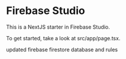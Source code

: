 # Firebase Studio

This is a NextJS starter in Firebase Studio.

To get started, take a look at src/app/page.tsx.


updated firebase firestore database and rules
